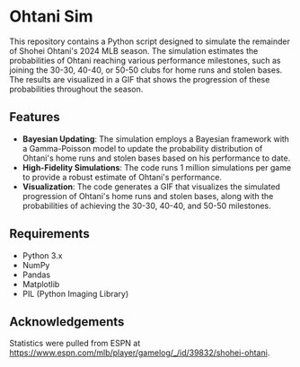 # Ohtani Sim

This repository contains a Python script designed to simulate the remainder of Shohei Ohtani's 2024 MLB season. The simulation estimates the probabilities of Ohtani reaching various performance milestones, such as joining the 30-30, 40-40, or 50-50 clubs for home runs and stolen bases. The results are visualized in a GIF that shows the progression of these probabilities throughout the season.

## Features

- **Bayesian Updating**: The simulation employs a Bayesian framework with a Gamma-Poisson model to update the probability distribution of Ohtani's home runs and stolen bases based on his performance to date.
- **High-Fidelity Simulations**: The code runs 1 million simulations per game to provide a robust estimate of Ohtani's performance.
- **Visualization**: The code generates a GIF that visualizes the simulated progression of Ohtani's home runs and stolen bases, along with the probabilities of achieving the 30-30, 40-40, and 50-50 milestones.

## Requirements

- Python 3.x
- NumPy
- Pandas
- Matplotlib
- PIL (Python Imaging Library)

## Acknowledgements
 Statistics were pulled from ESPN at https://www.espn.com/mlb/player/gamelog/_/id/39832/shohei-ohtani.
